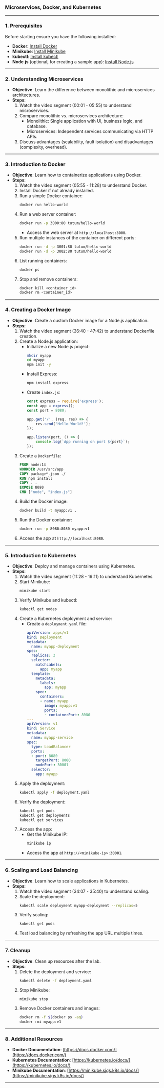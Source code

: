 ### **Microservices, Docker, and Kubernetes**

---

### **1. Prerequisites**
Before starting   ensure you have the following installed:
- **Docker**: [Install Docker](https://docs.docker.com/get-docker/)
- **Minikube**: [Install Minikube](https://minikube.sigs.k8s.io/docs/start/)
- **kubectl**: [Install kubectl](https://kubernetes.io/docs/tasks/tools/)
- **Node.js** (optional, for creating a sample app): [Install Node.js](https://nodejs.org/)

---

### **2. Understanding Microservices**
- **Objective**: Learn the difference between monolithic and microservices architectures.
- **Steps**:
  1. Watch the video segment (00:01 - 05:55) to understand microservices.
  2. Compare monolithic vs. microservices architecture:
     - Monolithic: Single application with UI, business logic, and database.
     - Microservices: Independent services communicating via HTTP APIs.
  3. Discuss advantages (scalability, fault isolation) and disadvantages (complexity, overhead).

---

### **3. Introduction to Docker**
- **Objective**: Learn how to containerize applications using Docker.
- **Steps**:
  1. Watch the video segment (05:55 - 11:28) to understand Docker.
  2. Install Docker if not already installed.
  3. Run a simple Docker container:
     ```bash
     docker run hello-world
     ```
  4. Run a web server container:
     ```bash
     docker run -p 3000:80 tutum/hello-world
     ```
     - Access the web server at `http://localhost:3000`.
  5. Run multiple instances of the container on different ports:
     ```bash
     docker run -d -p 3001:80 tutum/hello-world
     docker run -d -p 3002:80 tutum/hello-world
     ```
  6. List running containers:
     ```bash
     docker ps
     ```
  7. Stop and remove containers:
     ```bash
     docker kill <container_id>
     docker rm <container_id>
     ```

---

### **4. Creating a Docker Image**
- **Objective**: Create a custom Docker image for a Node.js application.
- **Steps**:
  1. Watch the video segment (36:40 - 47:42) to understand Dockerfile creation.
  2. Create a Node.js application:
     - Initialize a new Node.js project:
       ```bash
       mkdir myapp
       cd myapp
       npm init -y
       ```
     - Install Express:
       ```bash
       npm install express
       ```
     - Create `index.js`:
       ```javascript
       const express = require('express');
       const app = express();
       const port = 8080;

       app.get('/', (req, res) => {
           res.send('Hello World!');
       });

       app.listen(port, () => {
           console.log(`App running on port ${port}`);
       });
       ```
  3. Create a `Dockerfile`:
     ```dockerfile
     FROM node:14
     WORKDIR /usr/src/app
     COPY package*.json ./
     RUN npm install
     COPY . .
     EXPOSE 8080
     CMD ["node", "index.js"]
     ```
  4. Build the Docker image:
     ```bash
     docker build -t myapp:v1 .
     ```
  5. Run the Docker container:
     ```bash
     docker run -p 8080:8080 myapp:v1
     ```
  6. Access the app at `http://localhost:8080`.

---

### **5. Introduction to Kubernetes**
- **Objective**: Deploy and manage containers using Kubernetes.
- **Steps**:
  1. Watch the video segment (11:28 - 19:11) to understand Kubernetes.
  2. Start Minikube:
     ```bash
     minikube start
     ```
  3. Verify Minikube and kubectl:
     ```bash
     kubectl get nodes
     ```
  4. Create a Kubernetes deployment and service:
     - Create a `deployment.yaml` file:
       ```yaml
       apiVersion: apps/v1
       kind: Deployment
       metadata:
         name: myapp-deployment
       spec:
         replicas: 3
         selector:
           matchLabels:
             app: myapp
         template:
           metadata:
             labels:
               app: myapp
           spec:
             containers:
             - name: myapp
               image: myapp:v1
               ports:
               - containerPort: 8080
       ---
       apiVersion: v1
       kind: Service
       metadata:
         name: myapp-service
       spec:
         type: LoadBalancer
         ports:
         - port: 8080
           targetPort: 8080
           nodePort: 30001
         selector:
           app: myapp
       ```
  5. Apply the deployment:
     ```bash
     kubectl apply -f deployment.yaml
     ```
  6. Verify the deployment:
     ```bash
     kubectl get pods
     kubectl get deployments
     kubectl get services
     ```
  7. Access the app:
     - Get the Minikube IP:
       ```bash
       minikube ip
       ```
     - Access the app at `http://<minikube-ip>:30001`.

---

### **6. Scaling and Load Balancing**
- **Objective**: Learn how to scale applications in Kubernetes.
- **Steps**:
  1. Watch the video segment (34:07 - 35:40) to understand scaling.
  2. Scale the deployment:
     ```bash
     kubectl scale deployment myapp-deployment --replicas=5
     ```
  3. Verify scaling:
     ```bash
     kubectl get pods
     ```
  4. Test load balancing by refreshing the app URL multiple times.

---

### **7. Cleanup**
- **Objective**: Clean up resources after the lab.
- **Steps**:
  1. Delete the deployment and service:
     ```bash
     kubectl delete -f deployment.yaml
     ```
  2. Stop Minikube:
     ```bash
     minikube stop
     ```
  3. Remove Docker containers and images:
     ```bash
     docker rm -f $(docker ps -aq)
     docker rmi myapp:v1
     ```

---

### **8. Additional Resources**
- **Docker Documentation**: [https://docs.docker.com/](https://docs.docker.com/)
- **Kubernetes Documentation**: [https://kubernetes.io/docs/](https://kubernetes.io/docs/)
- **Minikube Documentation**: [https://minikube.sigs.k8s.io/docs/](https://minikube.sigs.k8s.io/docs/)

---

